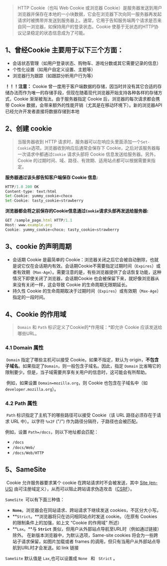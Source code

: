 

> HTTP Cookie（也叫 Web Cookie 或浏览器 Cookie）是服务器发送到用户浏览器并保存在本地的一小块数据，它会在浏览器下次向同一服务器再发起请求时被携带并发送到服务器上。通常，它用于告知服务端两个请求是否来自同一浏览器，如保持用户的登录状态。Cookie 使基于无状态的HTTP协议记录稳定的状态信息成为了可能。

## 1、曾经Cookie 主要用于以下三个方面：

- 会话状态管理（如用户登录状态、购物车、游戏分数或其它需要记录的信息）
- 个性化设置（如用户自定义设置、主题等）
- 浏览器行为跟踪（如跟踪分析用户行为等）

**！！！注意：** Cookie 曾一度用于客户端数据的存储，因当时并没有其它合适的存储办法而作为唯一的存储手段，但现在随着现代浏览器开始支持各种各样的存储方式，Cookie 渐渐被淘汰。由于服务器指定 Cookie 后，浏览器的每次请求都会携带 Cookie 数据，会带来额外的性能开销（尤其是在移动环境下）。新的浏览器API已经允许开发者直接将数据存储到本地



## 2、创建 cookie

>  当服务器收到 HTTP 请求时，服务器可以在响应头里面添加一个`Set-Cookie`选项。浏览器收到响应后通常会保存下 Cookie，之后对该服务器每一次请求中都通过`Cookie` 请求头部将 Cookie 信息发送给服务器。另外，Cookie 的过期时间、域、路径、有效期、适用站点都可以根据需要来指定。

**服务器通过该头部告知客户端保存 Cookie 信息:**

```javascript
HTTP/1.0 200 OK
Content-type: text/html
Set-Cookie: yummy_cookie=choco
Set-Cookie: tasty_cookie=strawberry
```

**浏览器都会将之前保存的Cookie信息通过`Cookie`请求头部再发送给服务器:**

```javascript
GET /sample_page.html HTTP/1.1
Host: www.example.org
Cookie: yummy_cookie=choco; tasty_cookie=strawberry
```



## 3、cookie 的声明周期

-  会话期 Cookie 是最简单的 Cookie：浏览器关闭之后它会被自动删除，也就是说它仅在会话期内有效。会话期Cookie不需要指定过期时间（`Expires`）或者有效期（`Max-Age`）。需要注意的是，有些浏览器提供了会话恢复功能，这种情况下即使关闭了浏览器，会话期Cookie 也会被保留下来，就好像浏览器从来没有关闭一样，这会导致 Cookie 的生命周期无限期延长。
- 持久性 Cookie 的生命周期取决于过期时间（`Expires`）或有效期（`Max-Age`）指定的一段时间。



## 4、Cookie 的作用域

> `Domain` 和 `Path` 标识定义了Cookie的*作用域：*即允许 Cookie 应该发送给哪些URL。

### 4.1 Domain 属性

​		`Domain` 指定了哪些主机可以接受 Cookie。如果不指定，默认为 origin，**不包含子域名**。如果指定了`Domain`，则一般包含子域名。因此，指定 `Domain` 比省略它的限制要少。但是，当子域需要共享有关用户的信息时，这可能会有所帮助。 

​		例如，如果设置 `Domain=mozilla.org`，则 Cookie 也包含在子域名中（如`developer.mozilla.org`）。

### 4.2 Path 属性

​		`Path` 标识指定了主机下的哪些路径可以接受 Cookie（该 URL 路径必须存在于请求 URL 中）。以字符 `%x2F` ("/") 作为路径分隔符，子路径也会被匹配。

例如，设置 `Path=/docs`，则以下地址都会匹配：

- `/docs`
- `/docs/Web/`
- `/docs/Web/HTTP`

## 5、SameSite 

​		Cookie 允许服务器要求某个 cookie 在跨站请求时不会被发送，其中  [Site (en-US)](https://developer.mozilla.org/en-US/docs/Glossary/Site) 由可注册域定义），从而可以阻止跨站请求伪造攻击（[CSRF](https://developer.mozilla.org/zh-CN/docs/Glossary/CSRF)）。

`SameSite `可以有下面三种值：

- **`None`**。浏览器会在同站请求、跨站请求下继续发送 cookies，不区分大小写。
- **`Strict`。**浏览器将只在访问相同站点时发送 cookie。（在原有 Cookies 的限制条件上的加强，如上文 “Cookie 的作用域” 所述）
- **`Lax`。**与 **`Strict`** 类似，但用户从外部站点导航至URL时（例如通过链接）除外。 在新版本浏览器中，为默认选项，Same-site cookies 将会为一些跨站子请求保留，如图片加载或者 frames 的调用，但只有当用户从外部站点导航到URL时才会发送。如 link 链接

`SameSite` 默认值是 `Lax`,也可以设置成  `None ` 和 ` Strict` 。















